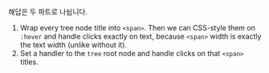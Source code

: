 해답은 두 파트로 나뉩니다.

1. Wrap every tree node title into `<span>`. Then we can CSS-style them on `:hover` and handle clicks exactly on text, because `<span>` width is exactly the text width (unlike without it).
2. Set a handler to the `tree` root node and handle clicks on that `<span>` titles.
